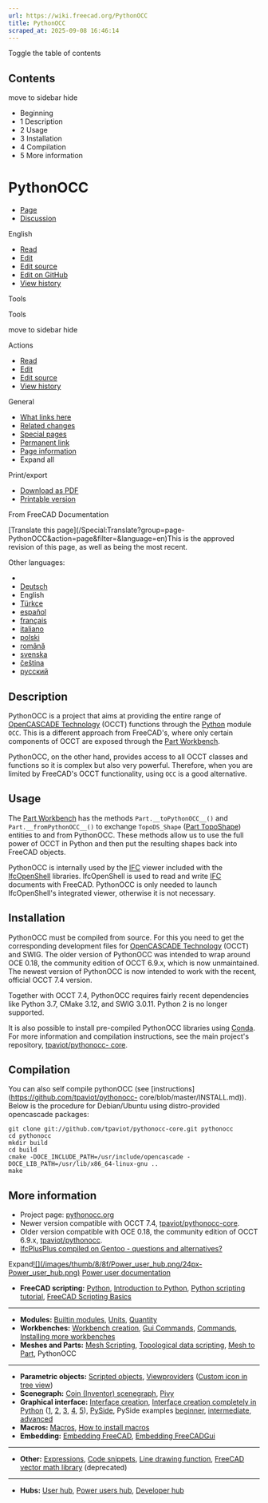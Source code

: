 ```yaml
---
url: https://wiki.freecad.org/PythonOCC
title: PythonOCC
scraped_at: 2025-09-08 16:46:14
---
```


Toggle the table of contents

## Contents

move to sidebar hide

  * Beginning
  * 1 Description
  * 2 Usage
  * 3 Installation
  * 4 Compilation
  * 5 More information

# PythonOCC

  * [Page](/PythonOCC "View the content page \[ctrl-option-c\]")
  * [Discussion](/index.php?title=Talk:PythonOCC&action=edit&redlink=1 "Discussion about the content page \(page does not exist\) \[ctrl-option-t\]")

English

  * [Read](/PythonOCC)
  * [Edit](/index.php?title=PythonOCC&veaction=edit "Edit this page \[ctrl-option-v\]")
  * [Edit source](/index.php?title=PythonOCC&action=edit "Edit the source code of this page \[ctrl-option-e\]")
  * [Edit on GitHub](https://github.com/Reqrefusion/FreeCAD-Documentation-Project/blob/main/wiki/PythonOCC.wikitext "Edit this page on GitHub")
  * [View history](/index.php?title=PythonOCC&action=history "Past revisions of this page \[ctrl-option-h\]")

Tools

Tools

move to sidebar hide

Actions

  * [Read](/PythonOCC)
  * [Edit](/index.php?title=PythonOCC&veaction=edit "Edit this page \[ctrl-option-v\]")
  * [Edit source](/index.php?title=PythonOCC&action=edit "Edit the source code of this page \[ctrl-option-e\]")
  * [View history](/index.php?title=PythonOCC&action=history)

General

  * [What links here](/Special:WhatLinksHere/PythonOCC "A list of all wiki pages that link here \[ctrl-option-j\]")
  * [Related changes](/Special:RecentChangesLinked/PythonOCC "Recent changes in pages linked from this page \[ctrl-option-k\]")
  * [Special pages](/Special:SpecialPages "A list of all special pages \[ctrl-option-q\]")
  * [Permanent link](https://wiki.freecad.org/index.php?title=PythonOCC&oldid=1601587 "Permanent link to this revision of this page")
  * [Page information](/index.php?title=PythonOCC&action=info "More information about this page")
  * Expand all

Print/export

  * [Download as PDF](/index.php?title=Special:DownloadAsPdf&page=PythonOCC&action=show-download-screen)
  * [Printable version](javascript:print\(\); "Printable version of this page \[ctrl-option-p\]")

From FreeCAD Documentation

[Translate this page](/Special:Translate?group=page-
PythonOCC&action=page&filter=&language=en)This is the approved revision of
this page, as well as being the most recent.

Other languages:

  * [](/index.php?title=Special:Translate&group=page-PythonOCC&language=&task=view "Start translation for this language")
  * [Deutsch](/PythonOCC/de "PythonOCC \(100% translated\)")
  * English
  * [Türkçe](/PythonOCC/tr "PythonOCC/tr \(6% translated\)")
  * [español](/PythonOCC/es "PythonOCC \(62% translated\)")
  * [français](/PythonOCC/fr "PythonOCC \(100% translated\)")
  * [italiano](/PythonOCC/it "PythonOCC \(6% translated\)")
  * [polski](/PythonOCC/pl "Środowisko PythonOCC \(100% translated\)")
  * [română](/PythonOCC/ro "PythonOCC/ro \(6% translated\)")
  * [svenska](/PythonOCC/sv "PythonOCC \(6% translated\)")
  * [čeština](/PythonOCC/cs "PythonOCC \(6% translated\)")
  * [русский](/PythonOCC/ru "PythonOCC/ru \(0% translated\)")

## Description

PythonOCC is a project that aims at providing the entire range of [OpenCASCADE
Technology](/OpenCASCADE "OpenCASCADE") (OCCT) functions through the
[Python](/Python "Python") module `OCC`. This is a different approach from
FreeCAD's, where only certain components of OCCT are exposed through the [Part
Workbench](/Part_Workbench "Part Workbench").

PythonOCC, on the other hand, provides access to all OCCT classes and
functions so it is complex but also very powerful. Therefore, when you are
limited by FreeCAD's OCCT functionality, using `OCC` is a good alternative.

## Usage

The [Part Workbench](/Part_Workbench "Part Workbench") has the methods
`Part.__toPythonOCC__()` and `Part.__fromPythonOCC__()` to exchange
`TopoDS_Shape` ([Part TopoShape](/Part_TopoShape "Part TopoShape")) entities
to and from PythonOCC. These methods allow us to use the full power of OCCT in
Python and then put the resulting shapes back into FreeCAD objects.

PythonOCC is internally used by the [IFC](/Arch_IFC "Arch IFC") viewer
included with the [IfcOpenShell](/IfcOpenShell "IfcOpenShell") libraries.
IfcOpenShell is used to read and write [IFC](/Arch_IFC "Arch IFC") documents
with FreeCAD. PythonOCC is only needed to launch IfcOpenShell's integrated
viewer, otherwise it is not necessary.

## Installation

PythonOCC must be compiled from source. For this you need to get the
corresponding development files for [OpenCASCADE Technology](/OpenCASCADE
"OpenCASCADE") (OCCT) and SWIG. The older version of PythonOCC was intended to
wrap around OCE 0.18, the community edition of OCCT 6.9.x, which is now
unmaintained. The newest version of PythonOCC is now intended to work with the
recent, official OCCT 7.4 version.

Together with OCCT 7.4, PythonOCC requires fairly recent dependencies like
Python 3.7, CMake 3.12, and SWIG 3.0.11. Python 2 is no longer supported.

It is also possible to install pre-compiled PythonOCC libraries using
[Conda](/Conda "Conda"). For more information and compilation instructions,
see the main project's repository, [tpaviot/pythonocc-
core](https://github.com/tpaviot/pythonocc-core).

## Compilation

You can also self compile pythonOCC (see
[instructions](https://github.com/tpaviot/pythonocc-
core/blob/master/INSTALL.md)). Below is the procedure for Debian/Ubuntu using
distro-provided opencascade packages:

    
    
    git clone git://github.com/tpaviot/pythonocc-core.git pythonocc
    cd pythonocc
    mkdir build
    cd build
    cmake -DOCE_INCLUDE_PATH=/usr/include/opencascade -DOCE_LIB_PATH=/usr/lib/x86_64-linux-gnu ..
    make
    

## More information

  * Project page: [pythonocc.org](http://www.pythonocc.org/)
  * Newer version compatible with OCCT 7.4, [tpaviot/pythonocc-core](https://github.com/tpaviot/pythonocc-core).
  * Older version compatible with OCE 0.18, the community edition of OCCT 6.9.x, [tpaviot/pythonocc](https://github.com/tpaviot/pythonocc).
  * [IfcPlusPlus compiled on Gentoo - questions and alternatives?](https://forum.freecad.org/viewtopic.php?f=39&t=33254)

Expand[![](/images/thumb/8/8f/Power_user_hub.png/24px-
Power_user_hub.png)](/index.php?title=File:Power_user_hub.png&filetimestamp=20200511213015&)
[Power user documentation](/Power_users_hub "Power users hub")

  * **FreeCAD scripting:** [Python](/Python "Python"), [Introduction to Python](/Introduction_to_Python "Introduction to Python"), [Python scripting tutorial](/Python_scripting_tutorial "Python scripting tutorial"), [FreeCAD Scripting Basics](/FreeCAD_Scripting_Basics "FreeCAD Scripting Basics")

* * *

  * **Modules:** [Builtin modules](/Builtin_modules "Builtin modules"), [Units](/Units "Units"), [Quantity](/Quantity "Quantity")
  * **Workbenches:** [Workbench creation](/Workbench_creation "Workbench creation"), [Gui Commands](/Gui_Command "Gui Command"), [Commands](/Command "Command"), [Installing more workbenches](/Installing_more_workbenches "Installing more workbenches")
  * **Meshes and Parts:** [Mesh Scripting](/Mesh_Scripting "Mesh Scripting"), [Topological data scripting](/Topological_data_scripting "Topological data scripting"), [Mesh to Part](/Mesh_to_Part "Mesh to Part"), PythonOCC

* * *

  * **Parametric objects:** [Scripted objects](/Scripted_objects "Scripted objects"), [Viewproviders](/Viewprovider "Viewprovider") ([Custom icon in tree view](/Custom_icon_in_tree_view "Custom icon in tree view"))
  * **Scenegraph:** [Coin (Inventor) scenegraph](/Scenegraph "Scenegraph"), [Pivy](/Pivy "Pivy")
  * **Graphical interface:** [Interface creation](/Interface_creation "Interface creation"), [Interface creation completely in Python](/Dialog_creation "Dialog creation") ([1](/Dialog_creation_with_various_widgets "Dialog creation with various widgets"), [2](/Dialog_creation_reading_and_writing_files "Dialog creation reading and writing files"), [3](/Dialog_creation_setting_colors "Dialog creation setting colors"), [4](/Dialog_creation_image_and_animated_GIF "Dialog creation image and animated GIF"), [5](/PySide_usage_snippets "PySide usage snippets")), [PySide](/PySide "PySide"), PySide examples [beginner](/PySide_Beginner_Examples "PySide Beginner Examples"), [intermediate](/PySide_Intermediate_Examples "PySide Intermediate Examples"), [advanced](/PySide_Advanced_Examples "PySide Advanced Examples")
  * **Macros:** [Macros](/Macros "Macros"), [How to install macros](/How_to_install_macros "How to install macros")
  * **Embedding:** [Embedding FreeCAD](/Embedding_FreeCAD "Embedding FreeCAD"), [Embedding FreeCADGui](/Embedding_FreeCADGui "Embedding FreeCADGui")

* * *

  * **Other:** [Expressions](/Expressions "Expressions"), [Code snippets](/Code_snippets "Code snippets"), [Line drawing function](/Line_drawing_function "Line drawing function"), [FreeCAD vector math library](/FreeCAD_vector_math_library "FreeCAD vector math library") (deprecated)

* * *

  * **Hubs:** [User hub](/User_hub "User hub"), [Power users hub](/Power_users_hub "Power users hub"), [Developer hub](/Developer_hub "Developer hub")


